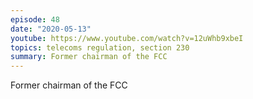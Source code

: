 ```yaml
---
episode: 48
date: "2020-05-13"
youtube: https://www.youtube.com/watch?v=12uWhb9xbeI
topics: telecoms regulation, section 230
summary: Former chairman of the FCC
---
```


Former chairman of the FCC
